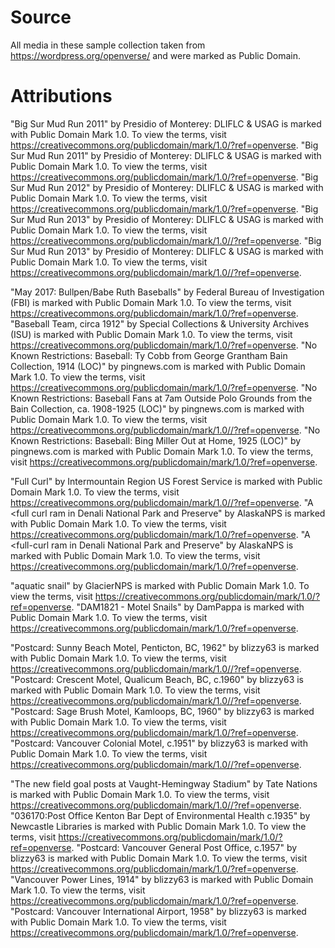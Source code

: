 # Source
All media in these sample collection taken from https://wordpress.org/openverse/ and were marked as Public Domain.

# Attributions
"Big Sur Mud Run 2011" by Presidio of Monterey: DLIFLC & USAG is marked with Public Domain Mark 1.0. To view the terms, visit https://creativecommons.org/publicdomain/mark/1.0/?ref=openverse.
"Big Sur Mud Run 2011" by Presidio of Monterey: DLIFLC & USAG is marked with Public Domain Mark 1.0. To view the terms, visit https://creativecommons.org/publicdomain/mark/1.0/?ref=openverse.
"Big Sur Mud Run 2012" by Presidio of Monterey: DLIFLC & USAG is marked with Public Domain Mark 1.0. To view the terms, visit https://creativecommons.org/publicdomain/mark/1.0/?ref=openverse.
"Big Sur Mud Run 2013" by Presidio of Monterey: DLIFLC & USAG is marked with Public Domain Mark 1.0. To view the terms, visit https://creativecommons.org/publicdomain/mark/1.0//?ref=openverse.
"Big Sur Mud Run 2013" by Presidio of Monterey: DLIFLC & USAG is marked with Public Domain Mark 1.0. To view the terms, visit https://creativecommons.org/publicdomain/mark/1.0//?ref=openverse.

"May 2017: Bullpen/Babe Ruth Baseballs" by Federal Bureau of Investigation (FBI) is marked with Public Domain Mark 1.0. To view the terms, visit https://creativecommons.org/publicdomain/mark/1.0/?ref=openverse.
"Baseball Team, circa 1912" by Special Collections & University Archives (ISU) is marked with Public Domain Mark 1.0. To view the terms, visit https://creativecommons.org/publicdomain/mark/1.0/?ref=openverse.
"No Known Restrictions: Baseball: Ty Cobb from George Grantham Bain Collection, 1914 (LOC)" by pingnews.com is marked with Public Domain Mark 1.0. To view the terms, visit https://creativecommons.org/publicdomain/mark/1.0/?ref=openverse.
"No Known Restrictions: Baseball Fans at 7am Outside Polo Grounds from the Bain Collection, ca. 1908-1925 (LOC)" by pingnews.com is marked with Public Domain Mark 1.0. To view the terms, visit https://creativecommons.org/publicdomain/mark/1.0//?ref=openverse.
"No Known Restrictions: Baseball: Bing Miller Out at Home, 1925 (LOC)" by pingnews.com is marked with Public Domain Mark 1.0. To view the terms, visit https://creativecommons.org/publicdomain/mark/1.0/?ref=openverse.

"Full Curl" by Intermountain Region US Forest Service is marked with Public Domain Mark 1.0. To view the terms, visit https://creativecommons.org/publicdomain/mark/1.0//?ref=openverse.
"A <full curl ram in Denali National Park and Preserve" by AlaskaNPS is marked with Public Domain Mark 1.0. To view the terms, visit https://creativecommons.org/publicdomain/mark/1.0/?ref=openverse.
"A <full-curl ram in Denali National Park and Preserve" by AlaskaNPS is marked with Public Domain Mark 1.0. To view the terms, visit https://creativecommons.org/publicdomain/mark/1.0/?ref=openverse.

"aquatic snail" by GlacierNPS is marked with Public Domain Mark 1.0. To view the terms, visit https://creativecommons.org/publicdomain/mark/1.0/?ref=openverse.
"DAM1821 - Motel Snails" by DamPappa is marked with Public Domain Mark 1.0. To view the terms, visit https://creativecommons.org/publicdomain/mark/1.0/?ref=openverse.

"Postcard: Sunny Beach Motel, Penticton, BC, 1962" by blizzy63 is marked with Public Domain Mark 1.0. To view the terms, visit https://creativecommons.org/publicdomain/mark/1.0//?ref=openverse.
"Postcard: Crescent Motel, Qualicum Beach, BC, c.1960" by blizzy63 is marked with Public Domain Mark 1.0. To view the terms, visit https://creativecommons.org/publicdomain/mark/1.0//?ref=openverse.
"Postcard: Sage Brush Motel, Kamloops, BC, 1960" by blizzy63 is marked with Public Domain Mark 1.0. To view the terms, visit https://creativecommons.org/publicdomain/mark/1.0/?ref=openverse.
"Postcard: Vancouver Colonial Motel, c.1951" by blizzy63 is marked with Public Domain Mark 1.0. To view the terms, visit https://creativecommons.org/publicdomain/mark/1.0//?ref=openverse.

"The new field goal posts at Vaught-Hemingway Stadium" by Tate Nations is marked with Public Domain Mark 1.0. To view the terms, visit https://creativecommons.org/publicdomain/mark/1.0//?ref=openverse.
"036170:Post Office Kenton Bar Dept of Environmental Health c.1935" by Newcastle Libraries is marked with Public Domain Mark 1.0. To view the terms, visit https://creativecommons.org/publicdomain/mark/1.0/?ref=openverse.
"Postcard: Vancouver General Post Office, c.1957" by blizzy63 is marked with Public Domain Mark 1.0. To view the terms, visit https://creativecommons.org/publicdomain/mark/1.0/?ref=openverse.
"Vancouver Power Lines, 1914" by blizzy63 is marked with Public Domain Mark 1.0. To view the terms, visit https://creativecommons.org/publicdomain/mark/1.0/?ref=openverse.
"Postcard: Vancouver International Airport, 1958" by blizzy63 is marked with Public Domain Mark 1.0. To view the terms, visit https://creativecommons.org/publicdomain/mark/1.0/?ref=openverse.





